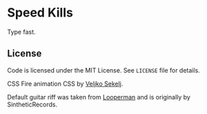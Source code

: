 # Speed Kills

Type fast.

## License

Code is licensed under the MIT License. See `LICENSE` file for details.

CSS Fire animation CSS by [Veljko Sekelj][css-fire].

Default guitar riff was taken from [Looperman][] and is originally by
SintheticRecords.

[css-fire]: https://plus.google.com/100663135211813370970/posts/Lokco2NoJv3
[Looperman]: http://www.looperman.com/loops/detail/80671/sinthetic-metal-guitar-riff-4-stereo-160-by-sintheticrecords-free-160bpm-heavy-metal-electric-guitar-loop
